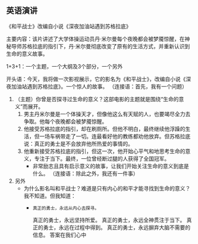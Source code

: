 ## 英语演讲

《和平战士》改编自小说《深夜加油站遇到苏格拉底》

主要内容：该片讲述了大学体操运动员丹·米尔曼每个夜晚都会被梦魇惊醒，在神秘导师苏格拉底的指引下，丹·米尔曼彻底改变了原有的生活方式，并重新认识到生命的意义故事。

1+3+1：一个主题，一个大纲及3个部分，一个另外

开头语：今天，我将做一次影视展示，它的影名为《和平战士》，改编自小说《深夜加油站遇到苏格拉底》。一个惊人的故事。
（连接语：首先，我有一个问题）
1. （主题）你曾是否探寻过生命的意义？这部电影的主题就是围绕“生命的意义”而展开。 
	1. 男主丹米尔曼是一个体操天才，但像他这么有天赋的人，也要竭尽全力去争取。他每个夜晚都会被梦魇惊醒。
	2. 他接受苏格拉底的指引，却在刷厕所。但他不明白，最终继续他浮躁的生活，但一场车祸带走了一切。连最看好他的教练都劝他放弃。但苏格拉底说：真正的勇士是不会放弃他所热爱的事情的。
	3. 他重新接受苏格拉底的指引，但这一次，他开始心平气和地思考生命的意义，专注于当下。最终，一位曾经断过腿的人获得了全国冠军。
		- 非常励志且具有启示意义的故事，让我们开始关注生命的意义到底是什么。
（连接语：除此之外，我还有一件事）
1. 另外
	- 为什么影名叫和平战士？难道是只有内心的和平才能寻找到生命的意义？我不知道。但我知道：
		-     真正的勇士，永远从内心去探寻。
			真正的勇士，永远坚持所爱。
			真正的勇士，永远全神贯注于当下。
			真正的勇士，永远在过程中得到。
			真正的勇士，永远摒弃大脑不需要的信息。
	答案在我们心中